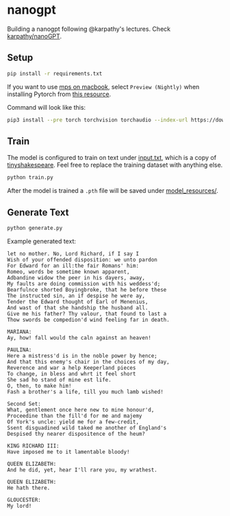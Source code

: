 # nanogpt

Building a nanogpt following @karpathy's lectures. Check [karpathy/nanoGPT](https://github.com/karpathy/nanoGPT).

## Setup

```bash
pip install -r requirements.txt
```

If you want to use [mps on macbook](https://developer.apple.com/metal/pytorch/), select `Preview (Nightly)` when installing Pytorch from [this resource](https://pytorch.org/get-started/locally/).

Command will look like this:

```bash
pip3 install --pre torch torchvision torchaudio --index-url https://download.pytorch.org/whl/nightly/cpu
```

## Train

The model is configured to train on text under [input.txt](data/input.txt), which is a copy of [tinyshakespeare](https://raw.githubusercontent.com/karpathy/char-rnn/master/data/tinyshakespeare/input.txt). Feel free to replace the training dataset with anything else.

```bash
python train.py
```

After the model is trained a `.pth` file will be saved under [model_resources/](model_resources/).

## Generate Text

```bash
python generate.py
```

Example generated text:
```
let no mother. No, Lord Richard, if I say I
Wish of your offended disposition: we unto pardon
For Edward for an ill:the fair Romans' him:
Romeo, words be sometime known apparent,
Adbandine widow the peer in his dayers, away,
My faults are doing commission with his weddess'd;
Bearfulnce shorted Boyingbroke, that he before these
The instructed sin, an if despise he were ay,
Tender the Edward thought of Earl of Menenius,
And wast of that she handship the husband all.
Give me his father? Thy valour, that found to last a
Thow swords be compedion'd wind feeling far in death.

MARIANA:
Ay, how! fall would the caln against an heaven!

PAULINA:
Here a mistress'd is in the noble power by hence;
And that this enemy's chair in the choices of my day,
Reverence and war a help Keeperland pieces
To change, in bless and whrt it feel short
She sad ho stand of mine est life.
O, then, to make him!
Fash a brother's a life, till you much lamb wished!

Second Set:
What, gentlement once here new to mine honour'd,
Proceedine than the fill'd for me and majemy
Of York's uncle: yield me for a few-credit,
Ssent disguadined wild taked me another of England's
Despised thy nearer dispositence of the heum?

KING RICHARD III:
Have imposed me to it lamentable bloody!

QUEEN ELIZABETH:
And he did, yet, hear I'll rare you, my wrathest.

QUEEN ELIZABETH:
He hath there.

GLOUCESTER:
My lord!
```
